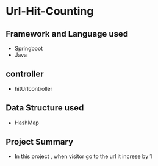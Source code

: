 # Url-Hit-Counting

## Framework and Language used
*  Springboot
*  Java

## controller
* hitUrlcontroller


## Data Structure used
* HashMap

## Project Summary
* In this project , when visitor go to the url it increse by 1
